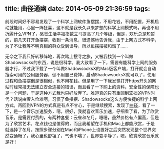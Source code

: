 title: 曲径通幽
date: 2014-05-09 21:36:59
tags:
---

前段时间好不容易发现了一个科学上网软件鱼摆摆，不用花钱，不用配置，开机启动就能用，心里一阵狂喜，这不就是我长久以来梦想的科学上网模式吗，再也不用折腾什么VPN了，感觉生活幸福指数立马提高了几个等级，但是，欢乐总是短暂的，前几天打开鱼摆摆，收到一条消息，很遗憾地告诉我，由于上网方式不科学，为了不让我等不明真相的群众受到误导，所以鱼摆摆被和谐了……
<!-- more -->
无奈之下我只好转移阵地，再次踏上搜寻之旅，又被我找到一个叫做Shadowsocks的东西，说是很科学。我大致看了一下，需要有能科学上网的服务器才行，不过我下载了一个叫做ShadowsocksX的Mac版客户端，打开就会自动搜索可用的公用服务器，倒不用自己费神，启动ShadowsocksX就可以了，使用过程和鱼摆摆倒是很相似，也不用花钱。但是用了一下我发觉打开https开头的网站时经常报无法建立安全连接的错误，而且看了一下网上的资料，安全性的保障也是一个问题，于是这种方式我也只好放弃了。难道真的只有重回到笨拙的VPN时代？话说由奢入俭难啊，习惯了鱼摆摆、Shadowsocks这么方便快捷的科学上网方式，再回到VPN的方式真是有点不甘心，于是继续搜索，发现了[曲径](https://getqujing.com/?r=14d58c0726)，看了一下，是一个音乐加速服务，嗯，很好，我就喜欢音乐加速，仔细看了看，为了欣赏音乐，是需要付费的，有两种套餐：云雀和冬月。嗯嗯，虽然价格有点偏高，但是为了欣赏艺术，花点钱也是值得的，而且我希望在手机和Mac上都能欣赏，于是就选择了冬月。按照步骤分别在Mac和iPhone上设置好之后突然发现整个世界突然变通畅了，我心里也舒坦了，气也不喘了，世界变平静了，嗯，欣赏欣赏音乐就是好！

